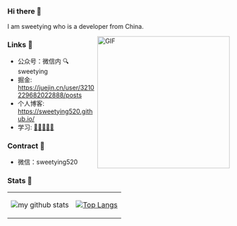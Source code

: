 ### Hi there 👋
    
I am sweetying who is a developer from China. 


<img align="right" alt="GIF" src="https://media.giphy.com/media/SWoSkN6DxTszqIKEqv/giphy.gif" height="300" />


### Links 📌

- 公众号：微信内 🔍 sweetying
- 掘金: https://juejin.cn/user/3210229682022888/posts
- 个人博客: https://sweetying520.github.io/
- 学习: [🌟🌟🌟🌟🌟 ](https://github.com/sweetying520/Erdai-Android-Notebook)


### Contract :name_badge:

- 微信：sweetying520


### Stats 🌱

<table cellspacing="0" cellpadding="0" style="border: none">
  <tr>
    <td>
      
![my github stats](https://github-readme-stats.vercel.app/api?username=sweetying520&PAT_1=erdai666&show_icons=true&theme=radical&hide_border=true&hide=contribs,prs)
    </td>
    <td>
      
[![Top Langs](https://github-readme-stats.vercel.app/api/top-langs/?username=sweetying520&PAT_1=erdai666&layout=compact)](https://github.com/anuraghazra/github-readme-stats)  
    </td>
    </tr> 
    
